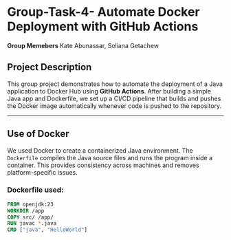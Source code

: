 # Group-Task-4- Automate Docker Deployment with GitHub Actions

**Group Memebers**
Kate Abunassar,
Soliana Getachew

## Project Description

This group project demonstrates how to automate the deployment of a Java application to Docker Hub using **GitHub Actions**. After building a simple Java app and Dockerfile, we set up a CI/CD pipeline that builds and pushes the Docker image automatically whenever code is pushed to the repository.

---

## Use of Docker

We used Docker to create a containerized Java environment. The `Dockerfile` compiles the Java source files and runs the program inside a container. This provides consistency across machines and removes platform-specific issues.

### Dockerfile used:

```Dockerfile
FROM openjdk:23
WORKDIR /app
COPY src/ /app/
RUN javac *.java
CMD ["java", "HelloWorld"]
